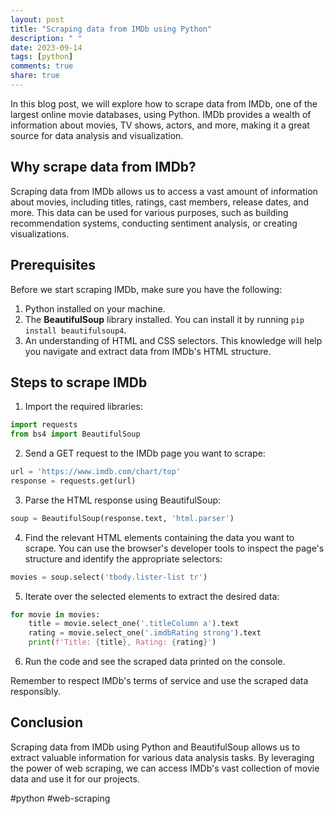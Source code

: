 ```yaml
---
layout: post
title: "Scraping data from IMDb using Python"
description: " "
date: 2023-09-14
tags: [python]
comments: true
share: true
---
```


In this blog post, we will explore how to scrape data from IMDb, one of the largest online movie databases, using Python. IMDb provides a wealth of information about movies, TV shows, actors, and more, making it a great source for data analysis and visualization.

## Why scrape data from IMDb?

Scraping data from IMDb allows us to access a vast amount of information about movies, including titles, ratings, cast members, release dates, and more. This data can be used for various purposes, such as building recommendation systems, conducting sentiment analysis, or creating visualizations.

## Prerequisites

Before we start scraping IMDb, make sure you have the following:

1. Python installed on your machine.
2. The **BeautifulSoup** library installed. You can install it by running `pip install beautifulsoup4`.
3. An understanding of HTML and CSS selectors. This knowledge will help you navigate and extract data from IMDb's HTML structure.

## Steps to scrape IMDb

1. Import the required libraries:
```python
import requests
from bs4 import BeautifulSoup
```
2. Send a GET request to the IMDb page you want to scrape:
```python
url = 'https://www.imdb.com/chart/top'
response = requests.get(url)
```
3. Parse the HTML response using BeautifulSoup:
```python
soup = BeautifulSoup(response.text, 'html.parser')
```
4. Find the relevant HTML elements containing the data you want to scrape. You can use the browser's developer tools to inspect the page's structure and identify the appropriate selectors:
```python
movies = soup.select('tbody.lister-list tr')
```
5. Iterate over the selected elements to extract the desired data:
```python
for movie in movies:
    title = movie.select_one('.titleColumn a').text
    rating = movie.select_one('.imdbRating strong').text
    print(f'Title: {title}, Rating: {rating}')
```
6. Run the code and see the scraped data printed on the console.

Remember to respect IMDb's terms of service and use the scraped data responsibly.

## Conclusion

Scraping data from IMDb using Python and BeautifulSoup allows us to extract valuable information for various data analysis tasks. By leveraging the power of web scraping, we can access IMDb's vast collection of movie data and use it for our projects.

#python #web-scraping